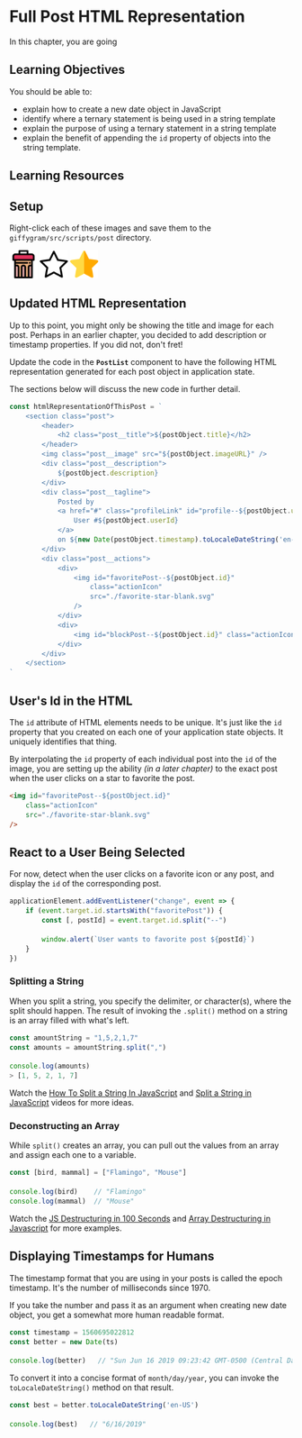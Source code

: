 # Full Post HTML Representation

In this chapter, you are going

## Learning Objectives
You should be able to:
* explain how to create a new date object in JavaScript
* identify where a ternary statement is being used in a string template
* explain the purpose of using a ternary statement in a string template
* explain the benefit of appending the `id` property of objects into the string template.

## Learning Resources



## Setup

Right-click each of these images and save them to the `giffygram/src/scripts/post` directory.

<img src="./images/block.svg" width="50px" />
<img src="./images/favorite-star-blank.svg" width="50px" />
<img src="./images/favorite-star-yellow.svg" width="50px" />

## Updated HTML Representation

Up to this point, you might only be showing the title and image for each post. Perhaps in an earlier chapter, you decided to add description or timestamp properties. If you did not, don't fret!

Update the code in the **`PostList`** component to have the following HTML representation generated for each post object in application state.

The sections below will discuss the new code in further detail.

```js
const htmlRepresentationOfThisPost = `
    <section class="post">
        <header>
            <h2 class="post__title">${postObject.title}</h2>
        </header>
        <img class="post__image" src="${postObject.imageURL}" />
        <div class="post__description">
            ${postObject.description}
        </div>
        <div class="post__tagline">
            Posted by
            <a href="#" class="profileLink" id="profile--${postObject.userId}">
                User #${postObject.userId}
            </a>
            on ${new Date(postObject.timestamp).toLocaleDateString('en-US')}
        </div>
        <div class="post__actions">
            <div>
                <img id="favoritePost--${postObject.id}"
                    class="actionIcon"
                    src="./favorite-star-blank.svg"
                />
            </div>
            <div>
                <img id="blockPost--${postObject.id}" class="actionIcon" src="./block.svg" />
            </div>
        </div>
    </section>
`
```

## User's Id in the HTML

The `id` attribute of HTML elements needs to be unique. It's just like the `id` property that you created on each one of your application state objects. It uniquely identifies that thing.

By interpolating the `id` property of each individual post into the `id` of the image, you are setting up the ability _(in a later chapter)_ to the exact post when the user clicks on a star to favorite the post.

```html
<img id="favoritePost--${postObject.id}"
    class="actionIcon"
    src="./favorite-star-blank.svg"
/>
```

## React to a User Being Selected

For now, detect when the user clicks on a favorite icon or any post, and display the `id` of the corresponding post.

```js
applicationElement.addEventListener("change", event => {
    if (event.target.id.startsWith("favoritePost")) {
        const [, postId] = event.target.id.split("--")

        window.alert(`User wants to favorite post ${postId}`)
    }
})
```

### Splitting a String

When you split a string, you specify the delimiter, or character(s), where the split should happen. The result of invoking the `.split()` method on a string is an array filled with what's left.

```js
const amountString = "1,5,2,1,7"
const amounts = amountString.split(",")

console.log(amounts)
> [1, 5, 2, 1, 7]
```

Watch the [How To Split a String In JavaScript](https://www.youtube.com/watch?v=u2ZocmM93yU) and [Split a String in JavaScript](https://www.youtube.com/watch?v=Upf6H4klZcw) videos for more ideas.

### Deconstructing an Array

While `split()` creates an array, you can pull out the values from an array and assign each one to a variable.

```js
const [bird, mammal] = ["Flamingo", "Mouse"]

console.log(bird)    // "Flamingo"
console.log(mammal)  // "Mouse"
```


Watch the [JS Destructuring in 100 Seconds](https://www.youtube.com/watch?v=UgEaJBz3bjY) and [Array Destructuring in Javascript](https://www.youtube.com/watch?v=fsybVOVcNg0) for more examples.

## Displaying Timestamps for Humans

The timestamp format that you are using in your posts is called the epoch timestamp. It's the number of milliseconds since 1970.

If you take the number and pass it as an argument when creating new date object, you get a somewhat more human readable format.

```js
const timestamp = 1560695022812
const better = new Date(ts)

console.log(better)   // "Sun Jun 16 2019 09:23:42 GMT-0500 (Central Daylight Time)"
```

To convert it into a concise format of `month/day/year`, you can invoke the `toLocaleDateString()` method on that result.

```js
const best = better.toLocaleDateString('en-US')

console.log(best)   // "6/16/2019"
```
